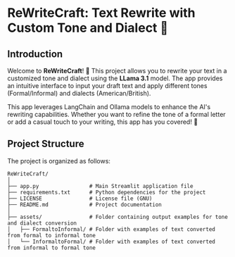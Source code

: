 # ReWriteCraft: Text Rewrite with Custom Tone and Dialect 🎨
## Introduction
Welcome to **ReWriteCraft**! 🎉 This project allows you to rewrite your text in a customized tone and dialect using the **LLama 3.1** model. The app provides an intuitive interface to input your draft text and apply different tones (Formal/Informal) and dialects (American/British).

This app leverages LangChain and Ollama models to enhance the AI's rewriting capabilities. Whether you want to refine the tone of a formal letter or add a casual touch to your writing, this app has you covered! 📝

## Project Structure
The project is organized as follows:
```
ReWriteCraft/
│
├── app.py                # Main Streamlit application file
├── requirements.txt      # Python dependencies for the project
├── LICENSE               # License file (GNU)
├── README.md             # Project documentation
│
├── assets/               # Folder containing output examples for tone and dialect conversion
│   ├── FormaltoInformal/ # Folder with examples of text converted from formal to informal tone
│   └── InformaltoFormal/ # Folder with examples of text converted from informal to formal tone
```


